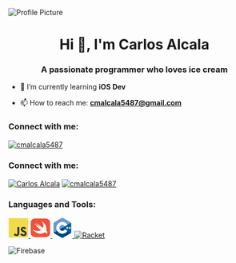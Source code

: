![Profile Picture](https://res.cloudinary.com/practicaldev/image/fetch/s--a0VqOvf_--/c_imagga_scale,f_auto,fl_progressive,h_420,q_auto,w_1000/https://dev-to-uploads.s3.amazonaws.com/uploads/articles/4a6t7pmm323uaz9rv1rf.png)

<h1 align="center">Hi 👋, I'm Carlos Alcala</h1>
<h3 align="center">A passionate programmer who loves ice cream</h3>

- 🌱 I’m currently learning **iOS Dev**

- 📫 How to reach me: **cmalcala5487@gmail.com**


<!-- Connect with me!! -->
<h3 align="left">Connect with me:</h3>
<a href="https://instagram.com/cmalcala5487/" target="_blank"><img align="center" src="https://raw.githubusercontent.com/rahuldkjain/github-profile-readme-generator/master/src/images/icons/Social/instagram.svg" alt="cmalcala5487" height="30" width="40" /></a>


<h3 align="left">Connect with me:</h3>
<a href="https://www.linkedin.com/in/carlos-alcala-15b308296" target="blank"><img align="center" src="https://raw.githubusercontent.com/rahuldkjain/github-profile-readme-generator/master/src/images/icons/Social/linked-in-alt.svg" alt="Carlos Alcala" height="30" width="40" /></a>
<a href="https://instagram.com/cmalcala5487/" target="blank"><img align="center" src="https://raw.githubusercontent.com/rahuldkjain/github-profile-readme-generator/master/src/images/icons/Social/instagram.svg" alt="cmalcala5487" height="30" width="40" /></a>
</p>




<!-- Languages -->
<h3 align="left">Languages and Tools:</h3>
<p align="left">
  <a href="https://developer.mozilla.org/en-US/docs/Web/JavaScript" target="_blank" rel="noreferrer">
    <img src="https://raw.githubusercontent.com/devicons/devicon/master/icons/javascript/javascript-original.svg" alt="JavaScript" width="40" height="40"/>
  </a>
  
  <a href="https://developer.apple.com/swift/" target="_blank" rel="noreferrer">
    <img src="https://raw.githubusercontent.com/devicons/devicon/master/icons/swift/swift-original.svg" alt="Swift" width="40" height="40"/>
  </a>
  
  <a href="https://www.cplusplus.com/" target="_blank" rel="noreferrer">
    <img src="https://raw.githubusercontent.com/devicons/devicon/master/icons/cplusplus/cplusplus-original.svg" alt="C++" width="40" height="40"/>
  </a>

 <a href="https://racket-lang.org/" target="_blank" rel="noreferrer">
    <img src="https://racket-lang.org/img/racket-logo.svg" alt="Racket" width="35" height="35"/>
  </a>
</p>

<p align="left">
  <img src="https://camo.githubusercontent.com/253f4842177fe68f329fc1713537477b92aca3f29edf52b1dbced68ae3262eed/68747470733a2f2f696d672e736869656c64732e696f2f62616467652f66697265626173652d2532333033394245352e7376673f7374796c653d666f722d7468652d6261646765266c6f676f3d6669726562617365" alt="Firebase" width="130" height="45"/>
</p>
